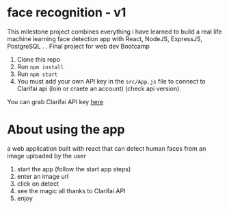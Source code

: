# face recognition - v1
This milestone project combines everything i have learned to build a real life machine learning face detection app with React, NodeJS, ExpressJS, PostgreSQL . .
Final project for web dev Bootcamp

1. Clone this repo
2. Run `npm install`
3. Run `npm start`
4. You must add your own API key in the `src/App.js` file to connect to Clarifai api (loin or craete an account) (check api version).

You can grab Clarifai API key [here](https://www.clarifai.com/)
# About using the app
a web application built with react that can detect human faces from an image uploaded by the user
1. start the app (follow the start app steps)
2. enter an image url 
3. click on detect
4. see the magic all thanks to Clarifai API
5. enjoy
